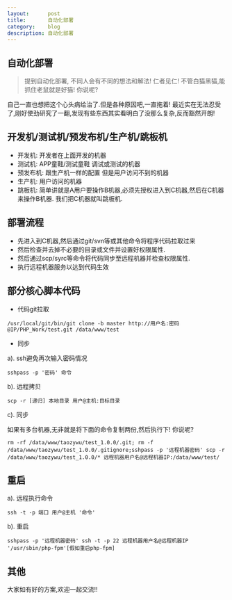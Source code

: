 ```yaml
---
layout:      post
title:       自动化部署
category:    blog
description: 自动化部署
---
```


## 自动化部署

> 提到自动化部署, 不同人会有不同的想法和解法! 仁者见仁! 不管白猫黑猫,能抓住老鼠就是好猫! 你说呢?

自己一直也想把这个心头病给治了.但是各种原因吧,一直拖着! 最近实在无法忍受了,刚好使劲研究了一翻,发现有些东西其实看明白了没那么复杂,反而豁然开朗!   

## 开发机/测试机/预发布机/生产机/跳板机

* 开发机: 开发者在上面开发的机器
* 测试机: APP童鞋/测试童鞋 调试或测试的机器
* 预发布机: 跟生产机一样的配置 但是用户访问不到的机器
* 生产机: 用户访问的机器
* 跳板机: 简单讲就是A用户要操作B机器,必须先授权进入到C机器,然后在C机器来操作B机器. 我们把C机器就叫跳板机.

## 部署流程

* 先进入到C机器,然后通过git/svn等或其他命令将程序代码拉取过来
* 然后检查并去掉不必要的目录或文件并设置好权限属性.
* 然后通过scp/syrc等命令将代码同步至远程机器并检查权限属性.
* 执行远程机器服务以达到代码生效

## 部分核心脚本代码

* 代码git拉取

```
/usr/local/git/bin/git clone -b master http://用户名:密码@IP/PHP_Work/test.git /data/www/test
```

* 同步

a). ssh避免再次输入密码情况

```
sshpass -p '密码' 命令
```

b). 远程拷贝

```
scp -r [递归] 本地目录 用户@主机:目标目录
```

c). 同步

如果有多台机器,无非就是将下面的命令复制两份,然后执行下! 你说呢?

```
rm -rf /data/www/taozywu/test_1.0.0/.git; rm -f /data/www/taozywu/test_1.0.0/.gitignore;sshpass -p '远程机器密码' scp -r /data/www/taozywu/test_1.0.0/* 远程机器用户名@远程机器IP:/data/www/test/
```

## 重启

a). 远程执行命令

```
ssh -t -p 端口 用户@主机 '命令'
```

b). 重启

```
sshpass -p '远程机器密码' ssh -t -p 22 远程机器用户名@远程机器IP '/usr/sbin/php-fpm'[假如重启php-fpm]
```

## 其他

大家如有好的方案,欢迎一起交流!!
